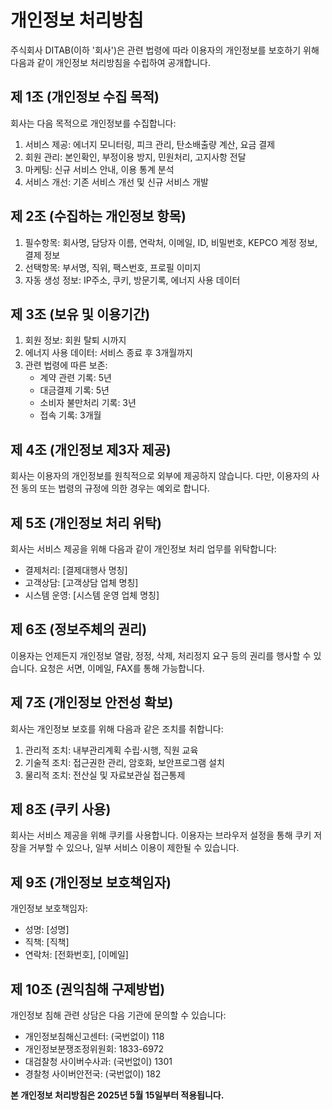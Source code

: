 # 개인정보 처리방침

주식회사 DITAB(이하 '회사')은 관련 법령에 따라 이용자의 개인정보를 보호하기 위해 다음과 같이 개인정보 처리방침을 수립하여 공개합니다.

## 제 1조 (개인정보 수집 목적)
회사는 다음 목적으로 개인정보를 수집합니다:
1. 서비스 제공: 에너지 모니터링, 피크 관리, 탄소배출량 계산, 요금 결제
2. 회원 관리: 본인확인, 부정이용 방지, 민원처리, 고지사항 전달
3. 마케팅: 신규 서비스 안내, 이용 통계 분석
4. 서비스 개선: 기존 서비스 개선 및 신규 서비스 개발

## 제 2조 (수집하는 개인정보 항목)
1. 필수항목: 회사명, 담당자 이름, 연락처, 이메일, ID, 비밀번호, KEPCO 계정 정보, 결제 정보
2. 선택항목: 부서명, 직위, 팩스번호, 프로필 이미지
3. 자동 생성 정보: IP주소, 쿠키, 방문기록, 에너지 사용 데이터

## 제 3조 (보유 및 이용기간)
1. 회원 정보: 회원 탈퇴 시까지
2. 에너지 사용 데이터: 서비스 종료 후 3개월까지
3. 관련 법령에 따른 보존:
   - 계약 관련 기록: 5년
   - 대금결제 기록: 5년
   - 소비자 불만처리 기록: 3년
   - 접속 기록: 3개월

## 제 4조 (개인정보 제3자 제공)
회사는 이용자의 개인정보를 원칙적으로 외부에 제공하지 않습니다. 다만, 이용자의 사전 동의 또는 법령의 규정에 의한 경우는 예외로 합니다.

## 제 5조 (개인정보 처리 위탁)
회사는 서비스 제공을 위해 다음과 같이 개인정보 처리 업무를 위탁합니다:
- 결제처리: [결제대행사 명칭]
- 고객상담: [고객상담 업체 명칭]
- 시스템 운영: [시스템 운영 업체 명칭]

## 제 6조 (정보주체의 권리)
이용자는 언제든지 개인정보 열람, 정정, 삭제, 처리정지 요구 등의 권리를 행사할 수 있습니다. 요청은 서면, 이메일, FAX를 통해 가능합니다.

## 제 7조 (개인정보 안전성 확보)
회사는 개인정보 보호를 위해 다음과 같은 조치를 취합니다:
1. 관리적 조치: 내부관리계획 수립·시행, 직원 교육
2. 기술적 조치: 접근권한 관리, 암호화, 보안프로그램 설치
3. 물리적 조치: 전산실 및 자료보관실 접근통제

## 제 8조 (쿠키 사용)
회사는 서비스 제공을 위해 쿠키를 사용합니다. 이용자는 브라우저 설정을 통해 쿠키 저장을 거부할 수 있으나, 일부 서비스 이용이 제한될 수 있습니다.

## 제 9조 (개인정보 보호책임자)
개인정보 보호책임자:
- 성명: [성명]
- 직책: [직책]
- 연락처: [전화번호], [이메일]

## 제 10조 (권익침해 구제방법)
개인정보 침해 관련 상담은 다음 기관에 문의할 수 있습니다:
- 개인정보침해신고센터: (국번없이) 118
- 개인정보분쟁조정위원회: 1833-6972
- 대검찰청 사이버수사과: (국번없이) 1301
- 경찰청 사이버안전국: (국번없이) 182

**본 개인정보 처리방침은 2025년 5월 15일부터 적용됩니다.**